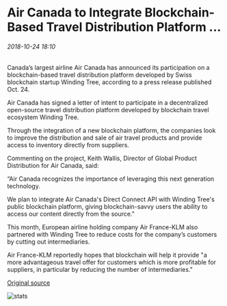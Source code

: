 # Air Canada to Integrate Blockchain-Based Travel Distribution Platform ...

###### 2018-10-24 18:10

Canada’s largest airline Air Canada has announced its participation on a blockchain-based travel distribution platform developed by Swiss blockchain startup Winding Tree, according to a press release published Oct. 24.

Air Canada has signed a letter of intent to participate in a decentralized open-source travel distribution platform developed by blockchain travel ecosystem Winding Tree.

Through the integration of a new blockchain platform, the companies look to improve the distribution and sale of air travel products and provide access to inventory directly from suppliers.

Commenting on the project, Keith Wallis, Director of Global Product Distribution for Air Canada, said:

“Air Canada recognizes the importance of leveraging this next generation technology.

We plan to integrate Air Canada's Direct Connect API with Winding Tree's public blockchain platform, giving blockchain-savvy users the ability to access our content directly from the source."

This month, European airline holding company Air France-KLM also partnered with Winding Tree to reduce costs for the company’s customers by cutting out intermediaries.

Air France-KLM reportedly hopes that blockchain will help it provide "a more advantageous travel offer for customers which is more profitable for suppliers, in particular by reducing the number of intermediaries."

[Original source](https://cointelegraph.com/news/air-canada-to-integrate-blockchain-based-travel-distribution-platform)

![stats](https://c.statcounter.com/11760860/0/a89fa40b/1/ "stats")